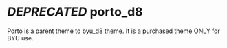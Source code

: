 # ***DEPRECATED*** porto_d8
Porto is a parent theme to byu_d8 theme. It is a purchased theme ONLY for BYU use.
